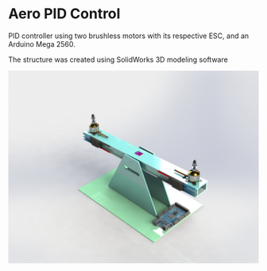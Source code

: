 # Aero PID Control

PID controller using two brushless motors with its respective ESC, and an Arduino Mega 2560.

The structure was created using SolidWorks 3D modeling software

![structure](img/render.jpg)